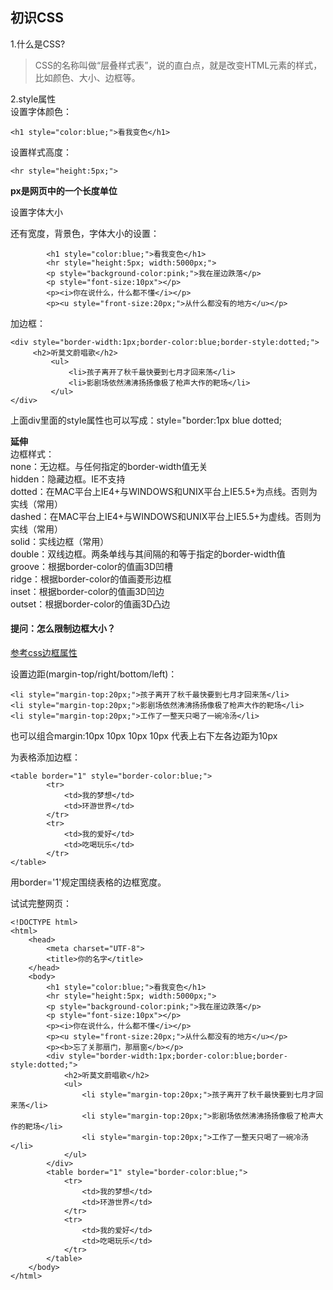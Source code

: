 ## 初识CSS  

1.什么是CSS?  
> CSS的名称叫做“层叠样式表”，说的直白点，就是改变HTML元素的样式，比如颜色、大小、边框等。  

2.style属性  
设置字体颜色：  
```
<h1 style="color:blue;">看我变色</h1>
```
设置样式高度：  
```
<hr style="height:5px;">
```
**px是网页中的一个长度单位**

设置字体大小

还有宽度，背景色，字体大小的设置：  
```
        <h1 style="color:blue;">看我变色</h1>
        <hr style="height:5px; width:5000px;">
        <p style="background-color:pink;">我在崖边跌落</p>
        <p style="font-size:10px"></p>
        <p><i>你在说什么，什么都不懂</i></p>
        <p><u style="front-size:20px;">从什么都没有的地方</u></p>
```
加边框：  
```
<div style="border-width:1px;border-color:blue;border-style:dotted;">
     <h2>听莫文蔚唱歌</h2>
         <ul>
             <li>孩子离开了秋千最快要到七月才回来荡</li>
             <li>影剧场依然沸沸扬扬像极了枪声大作的靶场</li>
         </ul>
</div>
```
上面div里面的style属性也可以写成：style="border:1px blue dotted;  

**延伸**  
边框样式：  
none：无边框。与任何指定的border-width值无关  
hidden：隐藏边框。IE不支持  
dotted：在MAC平台上IE4+与WINDOWS和UNIX平台上IE5.5+为点线。否则为实线（常用）  
dashed：在MAC平台上IE4+与WINDOWS和UNIX平台上IE5.5+为虚线。否则为实线（常用）  
solid：实线边框（常用）  
double：双线边框。两条单线与其间隔的和等于指定的border-width值  
groove：根据border-color的值画3D凹槽  
ridge：根据border-color的值画菱形边框  
inset：根据border-color的值画3D凹边  
outset：根据border-color的值画3D凸边  

#### 提问：怎么限制边框大小？  
[参考css边框属性](http://www.divcss5.com/rumen/r120.shtml)  

设置边距(margin-top/right/bottom/left)：  
```
<li style="margin-top:20px;">孩子离开了秋千最快要到七月才回来荡</li>
<li style="margin-top:20px;">影剧场依然沸沸扬扬像极了枪声大作的靶场</li>
<li style="margin-top:20px;">工作了一整天只喝了一碗冷汤</li>
```
也可以组合margin:10px 10px 10px 10px 代表上右下左各边距为10px  

为表格添加边框：
```
<table border="1" style="border-color:blue;">
        <tr>
            <td>我的梦想</td>
            <td>环游世界</td>
        </tr>
        <tr>
            <td>我的爱好</td>
            <td>吃喝玩乐</td>
        </tr>
</table>
```
用border='1'规定围绕表格的边框宽度。  

试试完整网页：
```
<!DOCTYPE html>
<html>
    <head>
        <meta charset="UTF-8">
        <title>你的名字</title>
    </head>
    <body>
        <h1 style="color:blue;">看我变色</h1>
        <hr style="height:5px; width:5000px;">
        <p style="background-color:pink;">我在崖边跌落</p>
        <p style="font-size:10px"></p>
        <p><i>你在说什么，什么都不懂</i></p>
        <p><u style="front-size:20px;">从什么都没有的地方</u></p>
        <p><b>忘了关那扇门，那扇窗</b></p>
        <div style="border-width:1px;border-color:blue;border-style:dotted;">
            <h2>听莫文蔚唱歌</h2>
            <ul>
                <li style="margin-top:20px;">孩子离开了秋千最快要到七月才回来荡</li>
                <li style="margin-top:20px;">影剧场依然沸沸扬扬像极了枪声大作的靶场</li>
                <li style="margin-top:20px;">工作了一整天只喝了一碗冷汤</li>
            </ul>
        </div>
        <table border="1" style="border-color:blue;">
            <tr>
                <td>我的梦想</td>
                <td>环游世界</td>
            </tr>
            <tr>
                <td>我的爱好</td>
                <td>吃喝玩乐</td>
            </tr>
        </table>
    </body>
</html>
```
